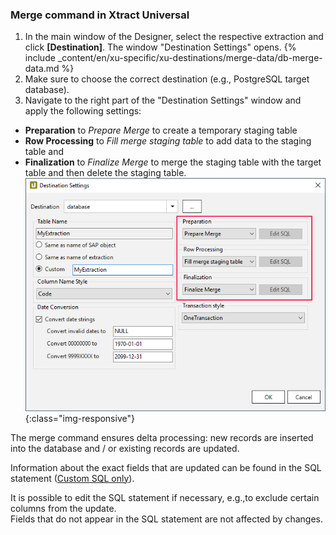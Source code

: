### Merge command in Xtract Universal

1. In the main window of the Designer, select the respective extraction and click **[Destination]**. The window "Destination Settings" opens.
{% include _content/en/xu-specific/xu-destinations/merge-data/db-merge-data.md  %}
2. Make sure to choose the correct destination (e.g., PostgreSQL target database). 
3. Navigate to the right part of the "Destination Settings" window and apply the following settings:
- **Preparation** to *Prepare Merge* to create a temporary staging table
- **Row Processing** to *Fill merge staging table* to add data to the staging table and 
- **Finalization** to *Finalize Merge* to merge the staging table with the target table and then delete the staging table.
![Extraction-Specific-Settings-Merge-Makt](/img/content/xu/destination_data_merge.png){:class="img-responsive"}

The merge command ensures delta processing: new records are inserted into the database and / or existing records are updated. <br>

Information about the exact fields that are updated can be found in the SQL statement ([Custom SQL only](https://help.theobald-software.com/en/xtract-universal/xu-destinations/microsoft-sql-server/sql-server-custom-sql)). <br>

It is possible to edit the SQL statement if necessary, e.g.,to exclude certain columns from the update.<br>
Fields that do not appear in the SQL statement are not affected by changes.
